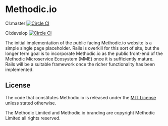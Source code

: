 # Methodic.io

CI:master  [![Circle CI](https://circleci.com/gh/methodic-io/methodic-io/tree/master.svg?style=svg)](https://circleci.com/gh/methodic-io/methodic-io/tree/master)

CI:develop [![Circle CI](https://circleci.com/gh/methodic-io/methodic-io/tree/develop.svg?style=svg)](https://circleci.com/gh/methodic-io/methodic-io/tree/develop)

The initial implementation of the public facing Methodic.io website is a simple single page placeholder. Rails is overkill for this sort of site, but the longer term goal is to incorporate Methodic.io as the public front-end of the Methodic Microservice Ecosystem (MME) once it is sufficiently mature. Rails will be a suitable framework once the richer functionality has been implemented.

## License

The code that constitutes Methodic.io is released under the [MIT License](http://www.opensource.org/licenses/MIT) unless stated otherwise.

The Methodic Limited and Methodic.io branding are copyright Methodic Limited all rights reserved.
